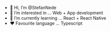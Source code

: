 - 👋 Hi, I’m @StefanNede
- 👀 I’m interested in ...
Web + App development
- 🌱 I’m currently learning ...
React + React Native
- ❤️ Favourite language ...
Typescript

<!---
StefanNede/StefanNede is a ✨ special ✨ repository because its `README.md` (this file) appears on your GitHub profile.
You can click the Preview link to take a look at your changes.
--->
